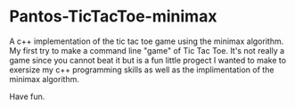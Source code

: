 # Pantos-TicTacToe-minimax
A c++ implementation of the tic tac toe game using the minimax algorithm.
My first try to make a command line "game" of Tic Tac Toe.
It's not really a game since you cannot beat it but is a fun little progect 
I wanted to make to exersize my c++ programming skills as well as the implimentation of the minimax algorithm.

Have fun.
